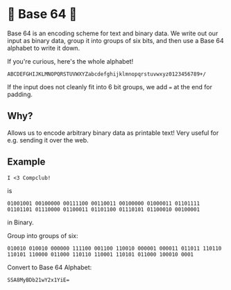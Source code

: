 # 🤖 Base 64 🤖

Base 64 is an encoding scheme for text and binary data. 
We write out our input as binary data, group it into groups of six bits, and then use a Base 64 alphabet to write it down.

If you're curious, here's the whole alphabet!
```
ABCDEFGHIJKLMNOPQRSTUVWXYZabcdefghijklmnopqrstuvwxyz0123456789+/
```

If the input does not cleanly fit into 6 bit groups, we add `=` at the end for padding.

## Why?

Allows us to encode arbitrary binary data as printable text! Very useful for e.g. sending it over the web.

## Example

```
I <3 Compclub!
```
is
```
01001001 00100000 00111100 00110011 00100000 01000011 01101111 01101101 01110000 01100011 01101100 01110101 01100010 00100001
```
in Binary.

Group into groups of six:
```
010010 010010 000000 111100 001100 110010 000001 000011 011011 110110 110101 110000 011000 110110 110001 110101 011000 100010 0001
```
Convert to Base 64 Alphabet:
```
SSA8MyBDb21wY2x1YiE=
```
